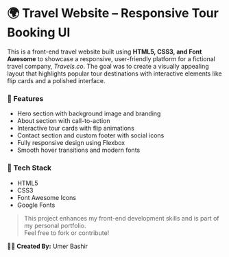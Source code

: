 # 🌍 Travel Website – Responsive Tour Booking UI

This is a front-end travel website built using **HTML5, CSS3, and Font Awesome** to showcase a responsive, user-friendly platform for a fictional travel company, *Travels.co*. The goal was to create a visually appealing layout that highlights popular tour destinations with interactive elements like flip cards and a polished interface.

### 🔹 Features
- Hero section with background image and branding
- About section with call-to-action
- Interactive tour cards with flip animations
- Contact section and custom footer with social icons
- Fully responsive design using Flexbox
- Smooth hover transitions and modern fonts

### 🎯 Tech Stack
- HTML5
- CSS3
- Font Awesome Icons
- Google Fonts

> This project enhances my front-end development skills and is part of my personal portfolio.  
Feel free to fork or contribute!

👨‍💻 **Created By:** Umer Bashir

